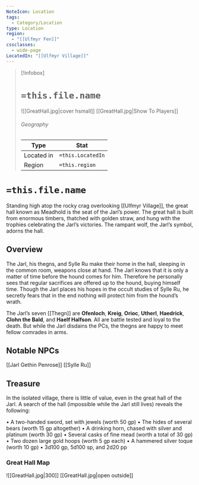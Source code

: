 ```yaml
---
NoteIcon: Location
tags:
  - Category/Location
type: Location
region:
  - "[[Ulfmyr Fen]]"
cssclasses:
  - wide-page
LocatedIn: "[[Ulfmyr Village]]"
---
```

> [!infobox]
> # `=this.file.name`
> ![[GreatHall.jpg|cover hsmall]]
> [[GreatHall.jpg|Show To Players]]
> ###### Geography
> Type |  Stat |
> ---|---|
> Located in | `=this.LocatedIn` |
> Region | `=this.region` |


# `=this.file.name`
Standing high atop the rocky crag overlooking [[Ulfmyr Village]], the great hall known as Meadhold is the seat of the Jarl’s power. The great hall is built from enormous timbers, thatched with golden straw, and hung with the trophies celebrating the Jarl’s victories. The rampant wolf, the Jarl’s symbol, adorns the hall.
## Overview
The Jarl, his thegns, and Sylle Ru make their home in the hall, sleeping in the common room, weapons close at hand. The Jarl knows that it is only a matter of time before the hound comes for him. Therefore he personally sees that regular sacrifices are offered up to the hound, buying himself time. Though the Jarl places his hopes in the occult studies of Sylle Ru, he secretly fears that in the end nothing will protect him from the hound’s wrath.

The Jarl’s seven [[Thegn]] are **Ofenloch**, **Kreig**, **Orioc**, **Utherl**, **Haedrick**, **Clohn the Bald**, and **Haelf Halfson**. All are battle tested and loyal to the death. But while the Jarl disdains the PCs, the thegns are happy to meet fellow comrades in arms.
## Notable NPCs
[[Jarl Gethin Penrose]]
[[Sylle Ru]]
## Treasure
In the isolated village, there is little of value, even in the great hall of the Jarl. A search of the hall (impossible while the Jarl still lives) reveals the following:

• A two-handed sword, set with jewels (worth 50 gp)
• The hides of several bears (worth 15 gp altogether)
• A drinking horn, chased with silver and platinum (worth 30 gp)
• Several casks of fine mead (worth a total of 30 gp)
• Two dozen large gold hoops (worth 5 gp each)
• A hammered silver toque (worth 10 gp)
• 3d100 gp, 5d100 sp, and 2d20 pp


### Great Hall Map
![[GreatHall.jpg|300]]
[[GreatHall.jpg|open outside]]

